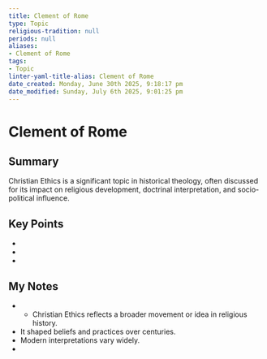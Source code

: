 ```yaml
---
title: Clement of Rome
type: Topic
religious-tradition: null
periods: null
aliases:
- Clement of Rome
tags:
- Topic
linter-yaml-title-alias: Clement of Rome
date_created: Monday, June 30th 2025, 9:18:17 pm
date_modified: Sunday, July 6th 2025, 9:01:25 pm
---
```


# Clement of Rome

## Summary
Christian Ethics is a significant topic in historical theology, often discussed for its impact on religious development, doctrinal interpretation, and socio-political influence.

## Key Points
- 
- 
- 

## My Notes
- - Christian Ethics reflects a broader movement or idea in religious history.
- It shaped beliefs and practices over centuries.
- Modern interpretations vary widely.
- 